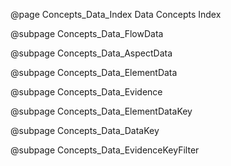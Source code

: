 @page Concepts_Data_Index Data Concepts Index

@subpage Concepts_Data_FlowData

@subpage Concepts_Data_AspectData

@subpage Concepts_Data_ElementData

@subpage Concepts_Data_Evidence

@subpage Concepts_Data_ElementDataKey

@subpage Concepts_Data_DataKey

@subpage Concepts_Data_EvidenceKeyFilter
